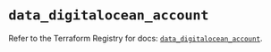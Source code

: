 # `data_digitalocean_account`

Refer to the Terraform Registry for docs: [`data_digitalocean_account`](https://registry.terraform.io/providers/digitalocean/digitalocean/2.66.0/docs/data-sources/account).
